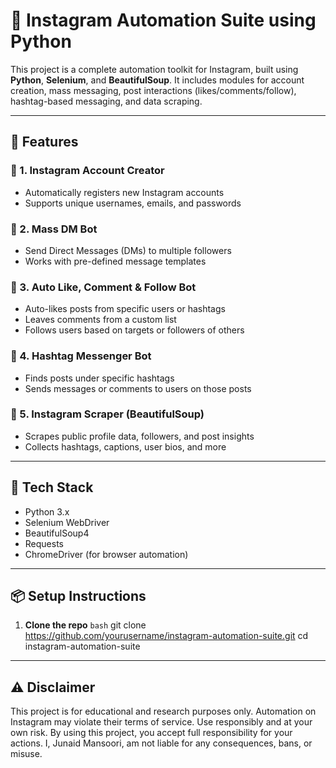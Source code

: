 # 📱 Instagram Automation Suite using Python

This project is a complete automation toolkit for Instagram, built using **Python**, **Selenium**, and **BeautifulSoup**. It includes modules for account creation, mass messaging, post interactions (likes/comments/follow), hashtag-based messaging, and data scraping.

---

## 🚀 Features

### 🔹 1. Instagram Account Creator
- Automatically registers new Instagram accounts
- Supports unique usernames, emails, and passwords

### 🔹 2. Mass DM Bot
- Send Direct Messages (DMs) to multiple followers
- Works with pre-defined message templates

### 🔹 3. Auto Like, Comment & Follow Bot
- Auto-likes posts from specific users or hashtags
- Leaves comments from a custom list
- Follows users based on targets or followers of others

### 🔹 4. Hashtag Messenger Bot
- Finds posts under specific hashtags
- Sends messages or comments to users on those posts

### 🔹 5. Instagram Scraper (BeautifulSoup)
- Scrapes public profile data, followers, and post insights
- Collects hashtags, captions, user bios, and more

---

## 🧰 Tech Stack
- Python 3.x
- Selenium WebDriver
- BeautifulSoup4
- Requests
- ChromeDriver (for browser automation)

---

## 📦 Setup Instructions

1. **Clone the repo**
```bash```
git clone https://github.com/yourusername/instagram-automation-suite.git
cd instagram-automation-suite

---

## ⚠️ Disclaimer
This project is for educational and research purposes only. Automation on Instagram may violate their terms of service. Use responsibly and at your own risk.
By using this project, you accept full responsibility for your actions. I, Junaid Mansoori, am not liable for any consequences, bans, or misuse.
